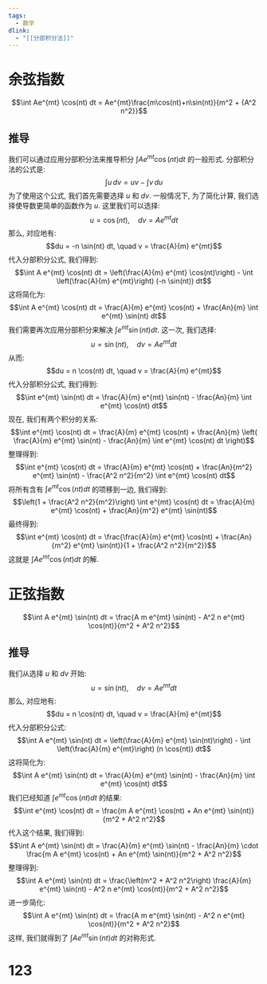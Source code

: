 ```yaml
---
tags:
  - 数学
dlink:
  - "[[分部积分法]]"
---
```

# 余弦指数
$$\int Ae^{mt} \cos(nt) dt = Ae^{mt}\frac{m\cos(nt)+n\sin(nt)}{m^2 + {A^2 n^2}}$$
## 推导
我们可以通过应用分部积分法来推导积分 $\int A e^{mt} \cos(nt) dt$ 的一般形式. 分部积分法的公式是: 
$$\int u \, dv = uv - \int v \, du$$
为了使用这个公式, 我们首先需要选择 $u$ 和 $dv$. 一般情况下, 为了简化计算, 我们选择使导数更简单的函数作为 $u$. 这里我们可以选择: 
$$u = \cos(nt), \quad dv = A e^{mt} dt$$
那么, 对应地有: 
$$du = -n \sin(nt) dt, \quad v = \frac{A}{m} e^{mt}$$
代入分部积分公式, 我们得到: 
$$\int A e^{mt} \cos(nt) dt = \left(\frac{A}{m} e^{mt} \cos(nt)\right) - \int \left(\frac{A}{m} e^{mt}\right) (-n \sin(nt)) dt$$
这将简化为: 
$$\int A e^{mt} \cos(nt) dt = \frac{A}{m} e^{mt} \cos(nt) + \frac{An}{m} \int e^{mt} \sin(nt) dt$$
我们需要再次应用分部积分来解决 $\int e^{mt} \sin(nt) dt$. 这一次, 我们选择: 
$$u = \sin(nt), \quad dv = A e^{mt} dt$$
从而: 
$$du = n \cos(nt) dt, \quad v = \frac{A}{m} e^{mt}$$
代入分部积分公式, 我们得到: 
$$\int e^{mt} \sin(nt) dt = \frac{A}{m} e^{mt} \sin(nt) - \frac{An}{m} \int e^{mt} \cos(nt) dt$$
现在, 我们有两个积分的关系: 
$$\int e^{mt} \cos(nt) dt = \frac{A}{m} e^{mt} \cos(nt) + \frac{An}{m} \left( \frac{A}{m} e^{mt} \sin(nt) - \frac{An}{m} \int e^{mt} \cos(nt) dt \right)$$
整理得到: 
$$\int e^{mt} \cos(nt) dt = \frac{A}{m} e^{mt} \cos(nt) + \frac{An}{m^2} e^{mt} \sin(nt) - \frac{A^2 n^2}{m^2} \int e^{mt} \cos(nt) dt$$
将所有含有 $\int e^{mt} \cos(nt) dt$ 的项移到一边, 我们得到: 
$$\left(1 + \frac{A^2 n^2}{m^2}\right) \int e^{mt} \cos(nt) dt = \frac{A}{m} e^{mt} \cos(nt) + \frac{An}{m^2} e^{mt} \sin(nt)$$
最终得到: 
$$\int e^{mt} \cos(nt) dt = \frac{\frac{A}{m} e^{mt} \cos(nt) + \frac{An}{m^2} e^{mt} \sin(nt)}{1 + \frac{A^2 n^2}{m^2}}$$
这就是 $\int A e^{mt} \cos(nt) dt$ 的解. 
# 正弦指数
$$\int A e^{mt} \sin(nt) dt = \frac{A m e^{mt} \sin(nt) - A^2 n e^{mt} \cos(nt)}{m^2 + A^2 n^2}$$
## 推导
我们从选择 $u$ 和 $dv$ 开始: 
$$u = \sin(nt), \quad dv = A e^{mt} dt$$
那么, 对应地有: 
$$du = n \cos(nt) dt, \quad v = \frac{A}{m} e^{mt}$$
代入分部积分公式: 
$$\int A e^{mt} \sin(nt) dt = \left(\frac{A}{m} e^{mt} \sin(nt)\right) - \int \left(\frac{A}{m} e^{mt}\right) (n \cos(nt)) dt$$
这将简化为: 
$$\int A e^{mt} \sin(nt) dt = \frac{A}{m} e^{mt} \sin(nt) - \frac{An}{m} \int e^{mt} \cos(nt) dt$$
我们已经知道 $\int e^{mt} \cos(nt) dt$ 的结果: 
$$\int e^{mt} \cos(nt) dt = \frac{m A e^{mt} \cos(nt) + An e^{mt} \sin(nt)}{m^2 + A^2 n^2}$$
代入这个结果, 我们得到: 
$$\int A e^{mt} \sin(nt) dt = \frac{A}{m} e^{mt} \sin(nt) - \frac{An}{m} \cdot \frac{m A e^{mt} \cos(nt) + An e^{mt} \sin(nt)}{m^2 + A^2 n^2}$$
整理得到: 
$$\int A e^{mt} \sin(nt) dt = \frac{\left(m^2 + A^2 n^2\right) \frac{A}{m} e^{mt} \sin(nt) - A^2 n e^{mt} \cos(nt)}{m^2 + A^2 n^2}$$
进一步简化: 
$$\int A e^{mt} \sin(nt) dt = \frac{A m e^{mt} \sin(nt) - A^2 n e^{mt} \cos(nt)}{m^2 + A^2 n^2}$$
这样, 我们就得到了 $\int A e^{mt} \sin(nt) dt$ 的对称形式. 


# 123